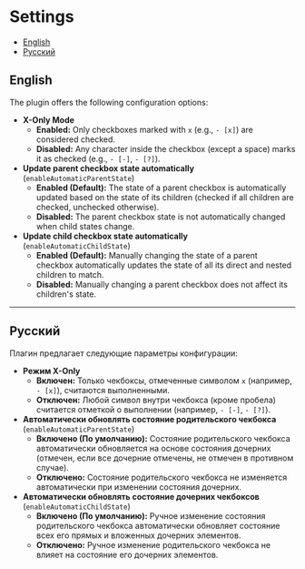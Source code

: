 # Settings

- [English](#english)
- [Русский](#русский)

## English

The plugin offers the following configuration options:

-   **X-Only Mode**
    -   **Enabled:** Only checkboxes marked with `x` (e.g., `- [x]`) are considered checked.
    -   **Disabled:** Any character inside the checkbox (except a space) marks it as checked (e.g., `- [-]`, `- [?]`).
-   **Update parent checkbox state automatically** (`enableAutomaticParentState`)
    -   **Enabled (Default):** The state of a parent checkbox is automatically updated based on the state of its children (checked if all children are checked, unchecked otherwise).
    -   **Disabled:** The parent checkbox state is not automatically changed when child states change.
-   **Update child checkbox state automatically** (`enableAutomaticChildState`)
    -   **Enabled (Default):** Manually changing the state of a parent checkbox automatically updates the state of all its direct and nested children to match.
    -   **Disabled:** Manually changing a parent checkbox does not affect its children's state.

---

## Русский

Плагин предлагает следующие параметры конфигурации:

-   **Режим X-Only**
    -   **Включен:** Только чекбоксы, отмеченные символом `x` (например, `- [x]`), считаются выполненными.
    -   **Отключен:** Любой символ внутри чекбокса (кроме пробела) считается отметкой о выполнении (например, `- [-]`, `- [?]`).
-   **Автоматически обновлять состояние родительского чекбокса** (`enableAutomaticParentState`)
    -   **Включено (По умолчанию):** Состояние родительского чекбокса автоматически обновляется на основе состояния дочерних (отмечен, если все дочерние отмечены, не отмечен в противном случае).
    -   **Отключено:** Состояние родительского чекбокса не изменяется автоматически при изменении состояния дочерних.
-   **Автоматически обновлять состояние дочерних чекбоксов** (`enableAutomaticChildState`)
    -   **Включено (По умолчанию):** Ручное изменение состояния родительского чекбокса автоматически обновляет состояние всех его прямых и вложенных дочерних элементов.
    -   **Отключено:** Ручное изменение родительского чекбокса не влияет на состояние его дочерних элементов.
